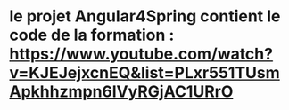 # le projet Angular4Spring contient le code de la formation : https://www.youtube.com/watch?v=KJEJejxcnEQ&list=PLxr551TUsmApkhhzmpn6lVyRGjAC1URrO
